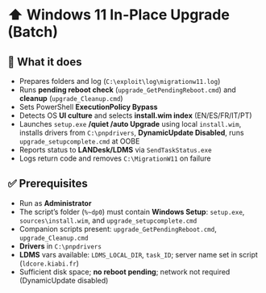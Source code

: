 # ⬆️ Windows 11 In-Place Upgrade (Batch)

## 🔧 What it does
- Prepares folders and log (`C:\exploit\log\migrationw11.log`)
- Runs **pending reboot check** (`upgrade_GetPendingReboot.cmd`) and **cleanup** (`upgrade_Cleanup.cmd`)
- Sets PowerShell **ExecutionPolicy Bypass**
- Detects OS **UI culture** and selects **install.wim index** (EN/ES/FR/IT/PT)
- Launches `setup.exe` **/quiet /auto Upgrade** using local `install.wim`, installs drivers from `C:\pnpdrivers`, **DynamicUpdate Disabled**, runs `upgrade_setupcomplete.cmd` at OOBE
- Reports status to **LANDesk/LDMS** via `SendTaskStatus.exe`
- Logs return code and removes `C:\MigrationW11` on failure

## ✅ Prerequisites
- Run as **Administrator**
- The script’s folder (`%~dp0`) must contain **Windows Setup**: `setup.exe`, `sources\install.wim`, and `upgrade_setupcomplete.cmd`
- Companion scripts present: `upgrade_GetPendingReboot.cmd`, `upgrade_Cleanup.cmd`
- **Drivers** in `C:\pnpdrivers`
- **LDMS** vars available: `LDMS_LOCAL_DIR`, `task_ID`; server name set in script (`ldcore.kiabi.fr`)
- Sufficient disk space; **no reboot pending**; network not required (DynamicUpdate disabled)